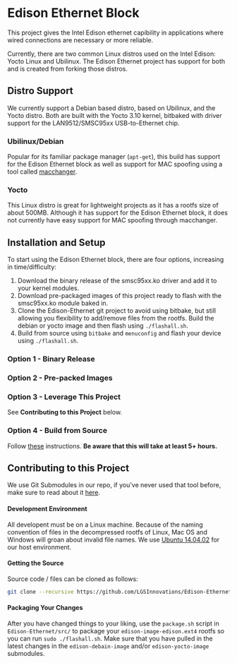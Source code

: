 Edison Ethernet Block
=====================

This project gives the Intel Edison ethernet capibility in applications where wired connections are necessary or more reliable.

Currently, there are two common Linux distros used on the Intel Edison: Yocto Linux and Ubilinux. The Edison Ethernet project has support for both and is created from forking those distros.

## Distro Support ##

We currently support a Debian based distro, based on Ubilinux, and the Yocto distro. Both are built with the Yocto 3.10 kernel, bitbaked with driver support for the LAN9512/SMSC95xx USB-to-Ethernet chip.

### Ubilinux/Debian ###

Popular for its familiar package manager (`apt-get`), this build has support for the Edison Ethernet block as well as support for MAC spoofing using a tool called [macchanger](https://github.com/alobbs/macchanger).

### Yocto ###

This Linux distro is great for lightweight projects as it has a rootfs size of about 500MB. Although it has support for the Edison Ethernet block, it does not currently have easy support for MAC spoofing through macchanger.

## Installation and Setup ##

To start using the Edison Ethernet block, there are four options, increasing in time/difficulty:

1. Download the binary release of the smsc95xx.ko driver and add it to your kernel modules.
2. Download pre-packaged images of this project ready to flash with the smsc95xx.ko module baked in.
3. Clone the Edison-Ethernet git project to avoid using bitbake, but still allowing you flexibility to add/remove files from the rootfs. Build the debian or yocto image and then flash using `./flashall.sh`.
4. Build from source using `bitbake` and `menuconfig` and flash your device using `./flashall.sh`.

### Option 1 - Binary Release ###

### Option 2 - Pre-packed Images ###

### Option 3 - Leverage This Project ###

See **Contributing to this Project** below.

### Option 4 - Build from Source ###

Follow [these](tree/master/yocto) instructions. **Be aware that this will take at least 5+ hours.**

## Contributing to this Project ##

We use Git Submodules in our repo, if you've never used that tool before, make sure to read about it [here](https://git-scm.com/book/en/v2/Git-Tools-Submodules).


#### Development Environment ####

All developent must be on a Linux machine. Because of the naming convention of files in the decompressed rootfs of Linux, Mac OS and Windows will groan about invalid file names. We use [Ubuntu 14.04.02](http://releases.ubuntu.com/14.04/) for our host environment.

#### Getting the Source ####

Source code / files can be cloned as follows:

```bash
git clone --recursive https://github.com/LGSInnovations/Edison-Ethernet.git # The '--recursive' flag will also clone the submodules 
```

#### Packaging Your Changes ####

After you have changed things to your liking, use the `package.sh` script in `Edison-Ethernet/src/` to package your `edison-image-edison.ext4` rootfs so you can run `sudo ./flashall.sh`. Make sure that you have pulled in the latest changes in the `edison-debain-image` and/or `edison-yocto-image` submodules.